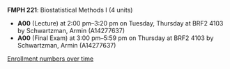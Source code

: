 **FMPH 221**: Biostatistical Methods I (4 units)

- **A00** (Lecture) at 2:00 pm–3:20 pm on Tuesday, Thursday at BRF2 4103 by Schwartzman, Armin (A14277637)
- **A00** (Final Exam) at 3:00 pm–5:59 pm on Thursday at BRF2 4103 by Schwartzman, Armin (A14277637)

[Enrollment numbers over time](./FMPH221.tsv)

